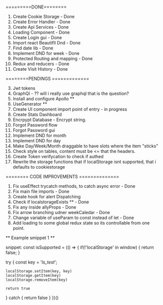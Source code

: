 ###

=========DONE========

1. Create Cookie Storage - Done
2. Create Error Handler - Done
3. Create Api Services - Done
4. Loading Component - Done
5. Create Login gui - Done
6. Import react Beautifll Dnd - Done
7. Find date lib - Done
8. Implement DND for week - Done
9. Protected Routing and mapping - Done
10. Redux and reducers - Done
11. Create Visit History - Done

========PENDINGS =============

3. Jwt tokens
4. GraphQl  - ?? will i really use graphql that is the question?
5. Install and configure Apollo **
6. UseGenerator **
7. Create UI component import point of entry - in progress
9. Create Stats Dashboard
10. Encrpypt Database - Encrypt string.
11. Forgot Password flow
12. Forgot Password gui
13. Implement DND for month
14. Implement DND for day
15. Make Day/Week/Month draggable to have slots where the item "sticks"
16. Check style on tables, content must be <= that the headers.
17. Create Token verifycation to check if authed
18. Rewrite the storage functions that if localStorage isnt supported, that i defaults to cookiestorage

======== CODE IMPROVEMENTS ==============

1. Fix useEffect trycatch methods, to catch async error - Done
2. Fix main file imports - Done
3. Create hook for alert Dispatching
4. Check if localstorageExists \*\* - Done
5. Fix any inside allyProps - Done
6. Fix arrow branching udner weekCaledar - Done
7. Change variable of useParam to const instead of let - Done
8. Add loading to some global redux state so its controllable from one point.

** Example smippet 1 **

snippet:
const isSupported = (() => {
if(!'localStorage' in window) {
return false;
}

try {
const key = '_ls_test_';

    localStorage.setItem(key, key)
    localStorage.getItem(key)
    localStorage.removeItem(key)

    return true

} catch {
return false
}
})()
